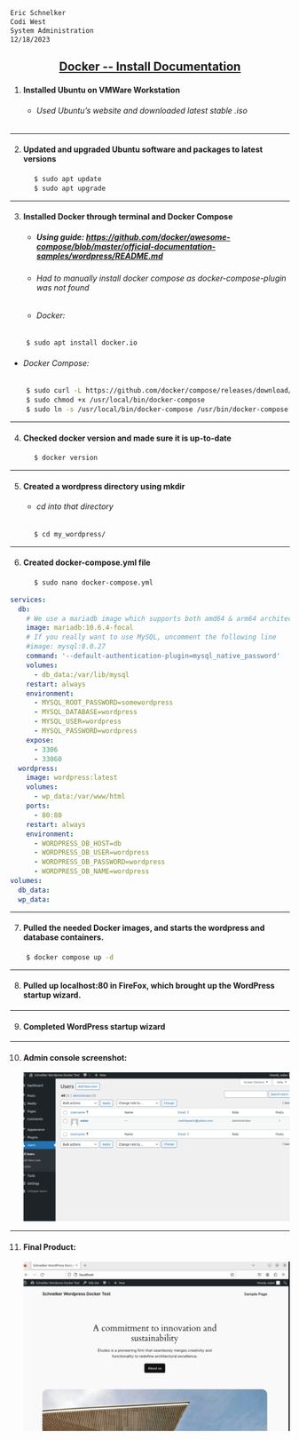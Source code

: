     Eric Schnelker
    Codi West
    System Administration
    12/18/2023
## <ins><p style="text-align: center;"> Docker -- Install Documentation</ins></p>
1. #### Installed Ubuntu on VMWare Workstation
    * ###### Used Ubuntu’s website and downloaded latest stable .iso
------------------------------------------
2. #### Updated and upgraded Ubuntu software and packages to latest versions
``` bash
      $ sudo apt update
      $ sudo apt upgrade
```
------------------------------------------
3. #### Installed Docker through terminal and Docker Compose
    * ##### Using guide: https://github.com/docker/awesome-compose/blob/master/official-documentation-samples/wordpress/README.md
    * ###### Had to manually install docker compose as docker-compose-plugin was not found
    * ###### Docker:
``` bash
    $ sudo apt install docker.io
```
  * ###### Docker Compose:
``` bash
    $ sudo curl -L https://github.com/docker/compose/releases/download/1.21.0/docker-compose-$(uname -s)-$(uname -m) -o /usr/local/bin/docker-compose
    $ sudo chmod +x /usr/local/bin/docker-compose
    $ sudo ln -s /usr/local/bin/docker-compose /usr/bin/docker-compose
```
------------------------------------------
4. #### Checked docker version and made sure it is up-to-date
``` bash
      $ docker version
```
------------------------------------------
5. #### Created a wordpress directory using mkdir
    * ###### cd into that directory
``` bash
      $ cd my_wordpress/
```
------------------------------------------
6. #### Created docker-compose.yml file
``` bash
      $ sudo nano docker-compose.yml
```
``` yaml
services:
  db:
    # We use a mariadb image which supports both amd64 & arm64 architecture
    image: mariadb:10.6.4-focal
    # If you really want to use MySQL, uncomment the following line
    #image: mysql:8.0.27
    command: '--default-authentication-plugin=mysql_native_password'
    volumes:
      - db_data:/var/lib/mysql
    restart: always
    environment:
      - MYSQL_ROOT_PASSWORD=somewordpress
      - MYSQL_DATABASE=wordpress
      - MYSQL_USER=wordpress
      - MYSQL_PASSWORD=wordpress
    expose:
      - 3306
      - 33060
  wordpress:
    image: wordpress:latest
    volumes:
      - wp_data:/var/www/html
    ports:
      - 80:80
    restart: always
    environment:
      - WORDPRESS_DB_HOST=db
      - WORDPRESS_DB_USER=wordpress
      - WORDPRESS_DB_PASSWORD=wordpress
      - WORDPRESS_DB_NAME=wordpress
volumes:
  db_data:
  wp_data:
```
------------------------------------------
7. #### Pulled the needed Docker images, and starts the wordpress and database containers.
``` bash
    $ docker compose up -d
```
------------------------------------------
8. #### Pulled up localhost:80 in FireFox, which brought up the WordPress startup wizard.
------------------------------------------
9. #### Completed WordPress startup wizard
------------------------------------------
10. #### Admin console screenshot:
    ![admin screenshot](admin_screenshot.png?raw=true "admin screenshot")
------------------------------------------
11. #### Final Product:
    ![Home Screenshot](homepage_screenshot.png?raw=true "home screenshot")

